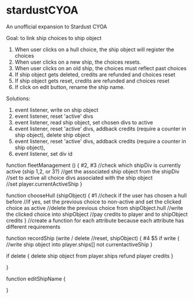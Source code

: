 # stardustCYOA

An unofficial expansion to Stardust CYOA

Goal: to link ship choices to ship object

1. When user clicks on a hull choice, the ship object will register the choices
2. When user clicks on a new ship, the choices resets.
3. When user clicks on an old ship, the choices must reflect past choices
4. If ship object gets deleted, credits are refunded and choices reset
5. If ship object gets reset, credits are refunded and choices reset
6. If click on edit button, rename the ship name.

Solutions:

1. event listener, write on ship object
2. event listener, reset 'active' divs
3. event listener, read ship object, set chosen divs to active
4. event listener, reset 'active' divs, addback credits (require a counter in ship object), delete ship object
5. event listener, reset 'active' divs, addback credits (require a counter in ship object),
6. event listener, set div id

function fleetManagement () { #2, #3
//check which shipDiv is currently active (ship 1,2, or 3?)
//get the associated ship object from the shipDiv
//set to active all choice divs associated with the ship object  
//set player.currentActiveShip
}

function chooseHull (shipObject) { #1
//check if the user has chosen a hull before
//if yes, set the previous choice to non-active and set the clicked choice as active
//delete the previous choice from shipObject.hull
//write the clicked choice into shipObject
//pay credits to player and to shipObject credits
}
//create a function for each attribute because each attribute has different requirements

function recordShip (write / delete //reset, shipObject) { #4 $5
if write {
//write ship object into player.ships[] not currentactiveShip }

if delete {
delete ship object from player.ships
refund player credits
}

}

function editShipName {

}
